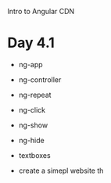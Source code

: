Intro to Angular
CDN

# Day 4.1
- ng-app
- ng-controller
- ng-repeat
- ng-click
- ng-show
- ng-hide
- textboxes

- create a simepl website th

    